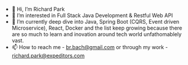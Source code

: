 - 👋 Hi, I’m Richard Park
- 👀 I’m interested in Full Stack Java Development & Restful Web API 
- 🌱 I’m currently deep dive into Java, Spring Boot (CQRS, Event driven Microservice), React, Docker and the list keep growing because there are so much to learn and inovation around tech world unfathomablely vast.
- 📫 How to reach me - br.bach@gmail.com or through my work - richard.park@expeditors.com

<!---
codeForceBach/codeForceBach is a ✨ special ✨ repository because its `README.md` (this file) appears on your GitHub profile.
You can click the Preview link to take a look at your changes.
--->
